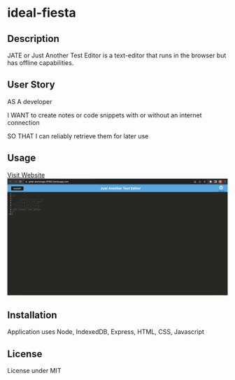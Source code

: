 # ideal-fiesta

## Description
JATE or Just Another Test Editor is a text-editor that runs in the browser but has offline capabilities. 

## User Story
AS A developer

I WANT to create notes or code snippets with or without an internet connection

SO THAT I can reliably retrieve them for later use

## Usage
[Visit Website](https://polar-anchorage-97002.herokuapp.com/)
![Screenshot](./assets/image/Screen%20Shot%202023-01-17%20at%208.49.21%20PM.png)

## Installation
Application uses Node, IndexedDB,  Express, HTML, CSS, Javascript

## License

License under MIT